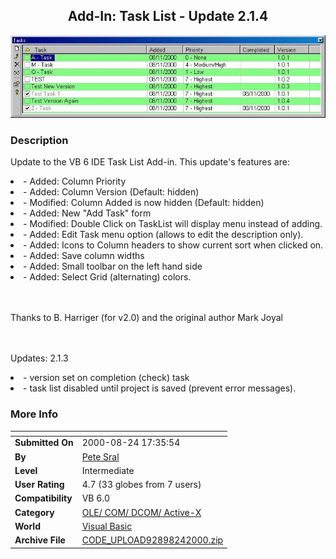 ﻿<div align="center">

## Add\-In: Task List \- Update 2\.1\.4

<img src="PIC2000812202244212.jpg">
</div>

### Description

Update to the VB 6 IDE Task List Add-in. This update's features are:<br>

<li>- Added: Column Priority

<li>- Added: Column Version (Default: hidden)

<li>- Modified: Column Added is now hidden (Default: hidden)

<li>- Added: New "Add Task" form

<li>- Modified: Double Click on TaskList will display menu instead of adding.

<li>- Added: Edit Task menu option (allows to edit the description only).

<li>- Added: Icons to Column headers to show current sort when clicked on.

<li>- Added: Save column widths

<li>- Added: Small toolbar on the left hand side

<li>- Added: Select Grid (alternating) colors.

<br><br>Thanks to B. Harriger (for v2.0) and the original author Mark Joyal

<br><br>Updates: 2.1.3

<li>- version set on completion (check) task

<li>- task list disabled until project is saved (prevent error messages).
 
### More Info
 


<span>             |<span>
---                |---
**Submitted On**   |2000-08-24 17:35:54
**By**             |[Pete Sral](https://github.com/Planet-Source-Code/PSCIndex/blob/master/ByAuthor/pete-sral.md)
**Level**          |Intermediate
**User Rating**    |4.7 (33 globes from 7 users)
**Compatibility**  |VB 6\.0
**Category**       |[OLE/ COM/ DCOM/ Active\-X](https://github.com/Planet-Source-Code/PSCIndex/blob/master/ByCategory/ole-com-dcom-active-x__1-29.md)
**World**          |[Visual Basic](https://github.com/Planet-Source-Code/PSCIndex/blob/master/ByWorld/visual-basic.md)
**Archive File**   |[CODE\_UPLOAD92898242000\.zip](https://github.com/Planet-Source-Code/pete-sral-add-in-task-list-update-2-1-4__1-10631/archive/master.zip)








